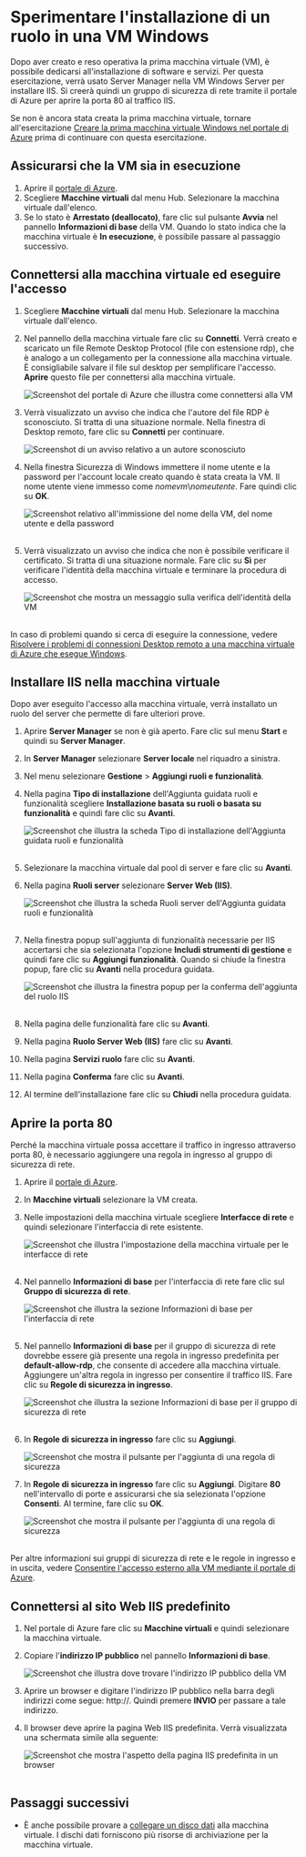 <properties
	pageTitle="Installare IIS nella prima VM Windows | Microsoft Azure"
	description="Sperimentare l'uso della prima macchina virtuale Windows tramite l'installazione di IIS e l'apertura della porta 80 con il portale di Azure."
	keywords=""
	services="virtual-machines-windows"
	documentationCenter=""
	authors="cynthn"
	manager="timlt"
	editor=""
	tags="azure-resource-manager"/>  
<tags
	ms.service="virtual-machines-windows"
	ms.workload="infrastructure-services"
	ms.tgt_pltfrm="vm-windows"
	ms.devlang="na"
	ms.topic="article"
	ms.date="09/06/2016"
	ms.author="cynthn"/>  

# Sperimentare l'installazione di un ruolo in una VM Windows
	
Dopo aver creato e reso operativa la prima macchina virtuale (VM), è possibile dedicarsi all'installazione di software e servizi. Per questa esercitazione, verrà usato Server Manager nella VM Windows Server per installare IIS. Si creerà quindi un gruppo di sicurezza di rete tramite il portale di Azure per aprire la porta 80 al traffico IIS.

Se non è ancora stata creata la prima macchina virtuale, tornare all'esercitazione [Creare la prima macchina virtuale Windows nel portale di Azure](virtual-machines-windows-hero-tutorial.md) prima di continuare con questa esercitazione.

## Assicurarsi che la VM sia in esecuzione

1. Aprire il [portale di Azure](https://portal.azure.com).
2. Scegliere **Macchine virtuali** dal menu Hub. Selezionare la macchina virtuale dall'elenco.
3. Se lo stato è **Arrestato (deallocato)**, fare clic sul pulsante **Avvia** nel pannello **Informazioni di base** della VM. Quando lo stato indica che la macchina virtuale è **In esecuzione**, è possibile passare al passaggio successivo.

## Connettersi alla macchina virtuale ed eseguire l'accesso

1.	Scegliere **Macchine virtuali** dal menu Hub. Selezionare la macchina virtuale dall'elenco.

3. Nel pannello della macchina virtuale fare clic su **Connetti**. Verrà creato e scaricato un file Remote Desktop Protocol (file con estensione rdp), che è analogo a un collegamento per la connessione alla macchina virtuale. È consigliabile salvare il file sul desktop per semplificare l'accesso. **Aprire** questo file per connettersi alla macchina virtuale.

	![Screenshot del portale di Azure che illustra come connettersi alla VM](./media/virtual-machines-windows-hero-tutorial/connect.png)  

4. Verrà visualizzato un avviso che indica che l'autore del file RDP è sconosciuto. Si tratta di una situazione normale. Nella finestra di Desktop remoto, fare clic su **Connetti** per continuare.

	![Screenshot di un avviso relativo a un autore sconosciuto](./media/virtual-machines-windows-hero-tutorial/rdp-warn.png)  

5. Nella finestra Sicurezza di Windows immettere il nome utente e la password per l'account locale creato quando è stata creata la VM. Il nome utente viene immesso come *nomevm*&#92;*nomeutente*. Fare quindi clic su **OK**.

	![Screenshot relativo all'immissione del nome della VM, del nome utente e della password](./media/virtual-machines-windows-hero-tutorial/credentials.png)  
 	
6.	Verrà visualizzato un avviso che indica che non è possibile verificare il certificato. Si tratta di una situazione normale. Fare clic su **Sì** per verificare l'identità della macchina virtuale e terminare la procedura di accesso.

	![Screenshot che mostra un messaggio sulla verifica dell'identità della VM](./media/virtual-machines-windows-hero-tutorial/cert-warning.png)  


In caso di problemi quando si cerca di eseguire la connessione, vedere [Risolvere i problemi di connessioni Desktop remoto a una macchina virtuale di Azure che esegue Windows](virtual-machines-windows-troubleshoot-rdp-connection.md).


## Installare IIS nella macchina virtuale

Dopo aver eseguito l'accesso alla macchina virtuale, verrà installato un ruolo del server che permette di fare ulteriori prove.

1. Aprire **Server Manager** se non è già aperto. Fare clic sul menu **Start** e quindi su **Server Manager**.
2. In **Server Manager** selezionare **Server locale** nel riquadro a sinistra.
3. Nel menu selezionare **Gestione** > **Aggiungi ruoli e funzionalità**.
4. Nella pagina **Tipo di installazione** dell'Aggiunta guidata ruoli e funzionalità scegliere **Installazione basata su ruoli o basata su funzionalità** e quindi fare clic su **Avanti**.

	![Screenshot che illustra la scheda Tipo di installazione dell'Aggiunta guidata ruoli e funzionalità](./media/virtual-machines-windows-hero-tutorial/role-wizard.png)  

5. Selezionare la macchina virtuale dal pool di server e fare clic su **Avanti**.
6. Nella pagina **Ruoli server** selezionare **Server Web (IIS)**.

	![Screenshot che illustra la scheda Ruoli server dell'Aggiunta guidata ruoli e funzionalità](./media/virtual-machines-windows-hero-tutorial/add-iis.png)  

7. Nella finestra popup sull'aggiunta di funzionalità necessarie per IIS accertarsi che sia selezionata l'opzione **Includi strumenti di gestione** e quindi fare clic su **Aggiungi funzionalità**. Quando si chiude la finestra popup, fare clic su **Avanti** nella procedura guidata.

	![Screenshot che illustra la finestra popup per la conferma dell'aggiunta del ruolo IIS](./media/virtual-machines-windows-hero-tutorial/confirm-add-feature.png)  

8. Nella pagina delle funzionalità fare clic su **Avanti**.
9. Nella pagina **Ruolo Server Web (IIS)** fare clic su **Avanti**.
10. Nella pagina **Servizi ruolo** fare clic su **Avanti**.
11. Nella pagina **Conferma** fare clic su **Avanti**.
12. Al termine dell'installazione fare clic su **Chiudi** nella procedura guidata.



## Aprire la porta 80 

Perché la macchina virtuale possa accettare il traffico in ingresso attraverso porta 80, è necessario aggiungere una regola in ingresso al gruppo di sicurezza di rete.

1. Aprire il [portale di Azure](https://portal.azure.com).
2. In **Macchine virtuali** selezionare la VM creata.
3. Nelle impostazioni della macchina virtuale scegliere **Interfacce di rete** e quindi selezionare l'interfaccia di rete esistente.

	![Screenshot che illustra l'impostazione della macchina virtuale per le interfacce di rete](./media/virtual-machines-windows-hero-tutorial/network-interface.png)  

4. Nel pannello **Informazioni di base** per l'interfaccia di rete fare clic sul **Gruppo di sicurezza di rete**.

	![Screenshot che illustra la sezione Informazioni di base per l'interfaccia di rete](./media/virtual-machines-windows-hero-tutorial/select-nsg.png)  

5. Nel pannello **Informazioni di base** per il gruppo di sicurezza di rete dovrebbe essere già presente una regola in ingresso predefinita per **default-allow-rdp**, che consente di accedere alla macchina virtuale. Aggiungere un'altra regola in ingresso per consentire il traffico IIS. Fare clic su **Regole di sicurezza in ingresso**.

	![Screenshot che illustra la sezione Informazioni di base per il gruppo di sicurezza di rete](./media/virtual-machines-windows-hero-tutorial/inbound.png)  

6. In **Regole di sicurezza in ingresso** fare clic su **Aggiungi**.

	![Screenshot che mostra il pulsante per l'aggiunta di una regola di sicurezza](./media/virtual-machines-windows-hero-tutorial/add-rule.png)

7. In **Regole di sicurezza in ingresso** fare clic su **Aggiungi**. Digitare **80** nell'intervallo di porte e assicurarsi che sia selezionata l'opzione **Consenti**. Al termine, fare clic su **OK**.

	![Screenshot che mostra il pulsante per l'aggiunta di una regola di sicurezza](./media/virtual-machines-windows-hero-tutorial/port-80.png)  
 
Per altre informazioni sui gruppi di sicurezza di rete e le regole in ingresso e in uscita, vedere [Consentire l'accesso esterno alla VM mediante il portale di Azure](virtual-machines-windows-nsg-quickstart-portal.md).
 
## Connettersi al sito Web IIS predefinito

1. Nel portale di Azure fare clic su **Macchine virtuali** e quindi selezionare la macchina virtuale.
2. Copiare l'**indirizzo IP pubblico** nel pannello **Informazioni di base**.

	![Screenshot che illustra dove trovare l'indirizzo IP pubblico della VM](./media/virtual-machines-windows-hero-tutorial/ipaddress.png)

2. Aprire un browser e digitare l'indirizzo IP pubblico nella barra degli indirizzi come segue: http://<indirizzoIPpubblico>. Quindi premere **INVIO** per passare a tale indirizzo.
3. Il browser deve aprire la pagina Web IIS predefinita. Verrà visualizzata una schermata simile alla seguente:

	![Screenshot che mostra l'aspetto della pagina IIS predefinita in un browser](./media/virtual-machines-windows-hero-tutorial/iis-default.png)  

    

## Passaggi successivi

- È anche possibile provare a [collegare un disco dati](virtual-machines-windows-attach-disk-portal.md) alla macchina virtuale. I dischi dati forniscono più risorse di archiviazione per la macchina virtuale.

<!---HONumber=AcomDC_0914_2016-->